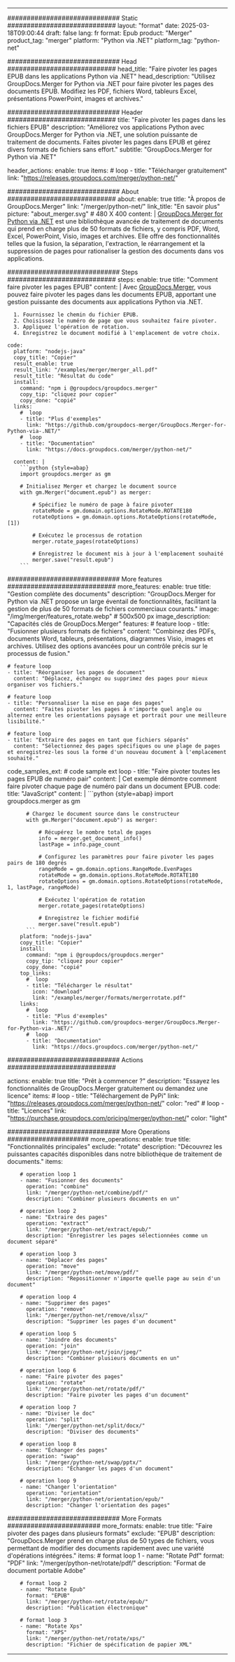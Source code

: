 
---
############################# Static ############################
layout: "format"
date:  2025-03-18T09:00:44
draft: false
lang: fr
format: Epub
product: "Merger"
product_tag: "merger"
platform: "Python via .NET"
platform_tag: "python-net"

############################# Head ############################
head_title: "Faire pivoter les pages EPUB dans les applications Python via .NET"
head_description: "Utilisez GroupDocs.Merger for Python via .NET pour faire pivoter les pages des documents EPUB. Modifiez les PDF, fichiers Word, tableurs Excel, présentations PowerPoint, images et archives."

############################# Header ############################
title: "Faire pivoter les pages dans les fichiers EPUB" 
description: "Améliorez vos applications Python avec GroupDocs.Merger for Python via .NET, une solution puissante de traitement de documents. Faites pivoter les pages dans EPUB et gérez divers formats de fichiers sans effort."
subtitle: "GroupDocs.Merger for Python via .NET" 

header_actions:
  enable: true
  items:
    #  loop
    - title: "Télécharger gratuitement"
      link: "https://releases.groupdocs.com/merger/python-net/"
      
############################# About ############################
about:
    enable: true
    title: "À propos de GroupDocs.Merger"
    link: "/merger/python-net/"
    link_title: "En savoir plus"
    picture: "about_merger.svg" # 480 X 400
    content: |
       [GroupDocs.Merger for Python via .NET](/merger/python-net/) est une bibliothèque avancée de traitement de documents qui prend en charge plus de 50 formats de fichiers, y compris PDF, Word, Excel, PowerPoint, Visio, images et archives. Elle offre des fonctionnalités telles que la fusion, la séparation, l'extraction, le réarrangement et la suppression de pages pour rationaliser la gestion des documents dans vos applications.

############################# Steps ############################
steps:
    enable: true
    title: "Comment faire pivoter les pages EPUB"
    content: |
      Avec [GroupDocs.Merger](/merger/python-net/), vous pouvez faire pivoter les pages dans les documents EPUB, apportant une gestion puissante des documents aux applications Python via .NET.
      
      1. Fournissez le chemin du fichier EPUB.
      2. Choisissez le numéro de page que vous souhaitez faire pivoter.
      3. Appliquez l'opération de rotation.
      4. Enregistrez le document modifié à l'emplacement de votre choix.
   
    code:
      platform: "nodejs-java"
      copy_title: "Copier"
      result_enable: true
      result_link: "/examples/merger/merger_all.pdf"
      result_title: "Résultat du code"
      install:
        command: "npm i @groupdocs/groupdocs.merger"
        copy_tip: "cliquez pour copier"
        copy_done: "copié"
      links:
        #  loop
        - title: "Plus d'exemples"
          link: "https://github.com/groupdocs-merger/GroupDocs.Merger-for-Python-via-.NET/"
        #  loop
        - title: "Documentation"
          link: "https://docs.groupdocs.com/merger/python-net/"
          
      content: |
        ```python {style=abap}
        import groupdocs.merger as gm

        # Initialisez Merger et chargez le document source
        with gm.Merger("document.epub") as merger:
            
            # Spécifiez le numéro de page à faire pivoter
            rotateMode = gm.domain.options.RotateMode.ROTATE180
            rotateOptions = gm.domain.options.RotateOptions(rotateMode, [1])

            # Exécutez le processus de rotation
            merger.rotate_pages(rotateOptions)

            # Enregistrez le document mis à jour à l'emplacement souhaité
            merger.save("result.epub")
        ```            

############################# More features ############################
more_features:
  enable: true
  title: "Gestion complète des documents"
  description: "GroupDocs.Merger for Python via .NET propose un large éventail de fonctionnalités, facilitant la gestion de plus de 50 formats de fichiers commerciaux courants."
  image: "/img/merger/features_rotate.webp" # 500x500 px
  image_description: "Capacités clés de GroupDocs.Merger"
  features:
    # feature loop
    - title: "Fusionner plusieurs formats de fichiers"
      content: "Combinez des PDFs, documents Word, tableurs, présentations, diagrammes Visio, images et archives. Utilisez des options avancées pour un contrôle précis sur le processus de fusion."

    # feature loop
    - title: "Réorganiser les pages de document"
      content: "Déplacez, échangez ou supprimez des pages pour mieux organiser vos fichiers."

    # feature loop
    - title: "Personnaliser la mise en page des pages"
      content: "Faites pivoter les pages à n'importe quel angle ou alternez entre les orientations paysage et portrait pour une meilleure lisibilité."

    # feature loop
    - title: "Extraire des pages en tant que fichiers séparés"
      content: "Sélectionnez des pages spécifiques ou une plage de pages et enregistrez-les sous la forme d'un nouveau document à l'emplacement souhaité."
      
  code_samples_ext:
    # code sample ext loop
    - title: "Faire pivoter toutes les pages EPUB de numéro pair"
      content: |
        Cet exemple démontre comment faire pivoter chaque page de numéro pair dans un document EPUB.
      code:
        title: "JavaScript"
        content: |
          ```python {style=abap}
          import groupdocs.merger as gm
          
          # Chargez le document source dans le constructeur
          with gm.Merger("document.epub") as merger:
            
              # Récupérez le nombre total de pages
              info = merger.get_document_info()
              lastPage = info.page_count

              # Configurez les paramètres pour faire pivoter les pages pairs de 180 degrés
              rangeMode = gm.domain.options.RangeMode.EvenPages
              rotateMode = gm.domain.options.RotateMode.ROTATE180
              rotateOptions = gm.domain.options.RotateOptions(rotateMode, 1, lastPage, rangeMode)
          
              # Exécutez l'opération de rotation
              merger.rotate_pages(rotateOptions)

              # Enregistrez le fichier modifié
              merger.save("result.epub")
          ```
        platform: "nodejs-java"
        copy_title: "Copier"
        install:
          command: "npm i @groupdocs/groupdocs.merger"
          copy_tip: "cliquez pour copier"
          copy_done: "copié"
        top_links:
          #  loop
          - title: "Télécharger le résultat"
            icon: "download"
            link: "/examples/merger/formats/mergerrotate.pdf"
        links:
          #  loop
          - title: "Plus d'exemples"
            link: "https://github.com/groupdocs-merger/GroupDocs.Merger-for-Python-via-.NET/"
          #  loop
          - title: "Documentation"
            link: "https://docs.groupdocs.com/merger/python-net/"
            

            


############################# Actions ############################

actions:
  enable: true
  title: "Prêt à commencer ?"
  description: "Essayez les fonctionnalités de GroupDocs.Merger gratuitement ou demandez une licence"
  items:
    #  loop
    - title: "Téléchargement de PyPi"
      link: "https://releases.groupdocs.com/merger/python-net/"
      color: "red"
        #  loop
    - title: "Licences"
      link: "https://purchase.groupdocs.com/pricing/merger/python-net/"
      color: "light"


############################# More Operations #####################
more_operations:
    enable: true
    title: "Fonctionnalités principales"
    exclude: "rotate"
    description: "Découvrez les puissantes capacités disponibles dans notre bibliothèque de traitement de documents."
    items: 
          
        # operation loop 1
        - name: "Fusionner des documents"
          operation: "combine"
          link: "/merger/python-net/combine/pdf/"
          description: "Combiner plusieurs documents en un"

        # operation loop 2
        - name: "Extraire des pages"
          operation: "extract"
          link: "/merger/python-net/extract/epub/"
          description: "Enregistrer les pages sélectionnées comme un document séparé"

        # operation loop 3
        - name: "Déplacer des pages"
          operation: "move"
          link: "/merger/python-net/move/pdf/"
          description: "Repositionner n'importe quelle page au sein d'un document"

        # operation loop 4
        - name: "Supprimer des pages"
          operation: "remove"
          link: "/merger/python-net/remove/xlsx/"
          description: "Supprimer les pages d'un document"

        # operation loop 5
        - name: "Joindre des documents"
          operation: "join"
          link: "/merger/python-net/join/jpeg/"
          description: "Combiner plusieurs documents en un"

        # operation loop 6
        - name: "Faire pivoter des pages"
          operation: "rotate"
          link: "/merger/python-net/rotate/pdf/"
          description: "Faire pivoter les pages d'un document"

        # operation loop 7
        - name: "Diviser le doc"
          operation: "split"
          link: "/merger/python-net/split/docx/"
          description: "Diviser des documents"

        # operation loop 8
        - name: "Échanger des pages"
          operation: "swap"
          link: "/merger/python-net/swap/pptx/"
          description: "Échanger les pages d'un document"

        # operation loop 9
        - name: "Changer l'orientation"
          operation: "orientation"
          link: "/merger/python-net/orientation/epub/"
          description: "Changer l'orientation des pages"
          
        
          
############################# More Formats ########################
more_formats:
    enable: true
    title: "Faire pivoter des pages dans plusieurs formats"
    exclude: "EPUB"
    description: "GroupDocs.Merger prend en charge plus de 50 types de fichiers, vous permettant de modifier des documents rapidement avec une variété d'opérations intégrées."
    items: 
        # format loop 1
        - name: "Rotate Pdf"
          format: "PDF"
          link: "/merger/python-net/rotate/pdf/"
          description: "Format de document portable Adobe"

        # format loop 2
        - name: "Rotate Epub"
          format: "EPUB"
          link: "/merger/python-net/rotate/epub/"
          description: "Publication électronique"

        # format loop 3
        - name: "Rotate Xps"
          format: "XPS"
          link: "/merger/python-net/rotate/xps/"
          description: "Fichier de spécification de papier XML"


---